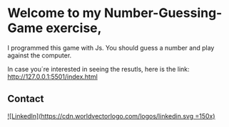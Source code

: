 # Welcome to my Number-Guessing-Game exercise,

  

I programmed this game with Js. 
You should guess a number and play against the computer. 

In case you´re interested in seeing the resutls, here is the link: http://127.0.0.1:5501/index.html

  


## Contact

[![LinkedIn](https://cdn.worldvectorlogo.com/logos/linkedin.svg =150x)
](https://www.linkedin.com/in/afraelfa)

